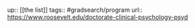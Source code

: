 ---
---
up:: [[the list]]
tags:: #gradsearch/program 
url:: https://www.roosevelt.edu/doctorate-clinical-psychology-psyd
